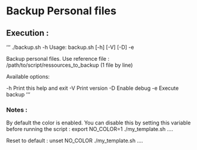 # Backup Personal files


## Execution :

‘‘‘
./backup.sh -h
Usage: backup.sh [-h] [-V] [-D] -e

Backup personal files.
Use reference file : /path/to/script/ressources_to_backup (1 file by line)

Available options:

  -h      Print this help and exit
  -V      Print version
  -D      Enable debug
  -e      Execute backup
‘‘‘





### Notes :
By default the color is enabled.
You can disable this by setting this variable before running the script :
export NO_COLOR=1
./my_template.sh ....

Reset to default : unset NO_COLOR
./my_template.sh ....



